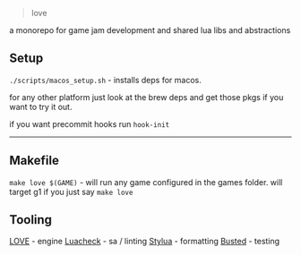 > love 

a monorepo for game jam development
and shared lua libs and abstractions


## Setup
`./scripts/macos_setup.sh` - installs deps for macos.

for any other platform just look at the brew deps and get those pkgs if you want to try it out.

if you want precommit hooks run `hook-init`

---

## Makefile

`make love $(GAME)` - will run any game configured in the games folder. will target g1 if you just say `make love`




## Tooling
[LOVE](https://love2d.org/wiki) - engine
[Luacheck](https://luacheck.readthedocs.io) - sa / linting 
[Stylua](https://github.com/JohnnyMorganz/StyLua) - formatting
[Busted](https://olivinelabs.com/busted/) - testing
